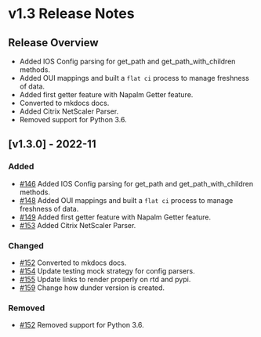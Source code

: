 # v1.3 Release Notes

## Release Overview

- Added IOS Config parsing for get_path and get_path_with_children methods.
- Added OUI mappings and built a `flat ci` process to manage freshness of data.
- Added first getter feature with Napalm Getter feature.
- Converted to mkdocs docs.
- Added Citrix NetScaler Parser.
- Removed support for Python 3.6.

## [v1.3.0] - 2022-11

### Added

- [#146](https://github.com/networktocode/netutils/pull/146) Added IOS Config parsing for get_path and get_path_with_children methods.
- [#148](https://github.com/networktocode/netutils/pull/148) Added OUI mappings and built a `flat ci` process to manage freshness of data.
- [#149](https://github.com/networktocode/netutils/pull/149) Added first getter feature with Napalm Getter feature.
- [#153](https://github.com/networktocode/netutils/pull/153) Added Citrix NetScaler Parser.

### Changed

- [#152](https://github.com/networktocode/netutils/pull/152) Converted to mkdocs docs.
- [#154](https://github.com/networktocode/netutils/pull/154) Update testing mock strategy for config parsers.
- [#155](https://github.com/networktocode/netutils/pull/155) Update links to render properly on rtd and pypi.
- [#159](https://github.com/networktocode/netutils/pull/159) Change how dunder version is created.

### Removed

- [#152](https://github.com/networktocode/netutils/pull/152) Removed support for Python 3.6.
